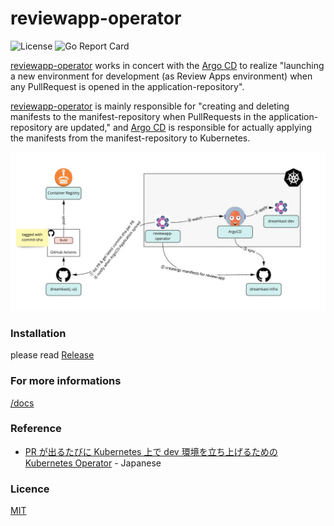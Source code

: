 reviewapp-operator
===

![License](https://img.shields.io/github/license/cloudnativedaysjp/reviewapp-operator)
![Go Report Card](https://goreportcard.com/badge/github.com/cloudnativedaysjp/reviewapp-operator)

[reviewapp-operator](https://github.com/cloudnativedaysjp/reviewapp-operator) works in concert with the [Argo CD](https://github.com/argoproj/argo-cd) to realize "launching a new environment for development (as Review Apps environment) when any PullRequest is opened in the application-repository".

[reviewapp-operator](https://github.com/cloudnativedaysjp/reviewapp-operator) is mainly responsible for "creating and deleting manifests to the manifest-repository when PullRequests in the application-repository are updated," and [Argo CD](https://github.com/argoproj/argo-cd) is responsible for actually applying the manifests from the manifest-repository to Kubernetes.

![workflow of reviewapp-operator](https://raw.githubusercontent.com/ShotaKitazawa/zenn-articles/master/images/about-reviewapp-operator/workflow.jpg)

### Installation

please read [Release](https://github.com/cloudnativedaysjp/reviewapp-operator/releases)

### For more informations

[/docs](https://github.com/cloudnativedaysjp/reviewapp-operator/tree/main/docs)

### Reference

* [PR が出るたびに Kubernetes 上で dev 環境を立ち上げるための Kubernetes Operator](https://zenn.dev/kanatakita/articles/about-reviewapp-operator) - Japanese

### Licence

[MIT](https://github.com/cloudnativedaysjp/reviewapp-operator/tree/main/LICENCE)
